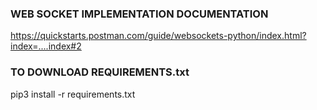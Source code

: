 
### WEB SOCKET IMPLEMENTATION DOCUMENTATION
https://quickstarts.postman.com/guide/websockets-python/index.html?index=....index#2

### TO DOWNLOAD REQUIREMENTS.txt
pip3 install -r requirements.txt